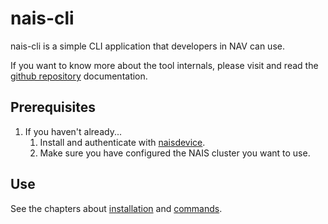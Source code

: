 # nais-cli

nais-cli is a simple CLI application that developers in NAV can use.

If you want to know more about the tool internals, please visit and read
the [github repository](https://github.com/nais/nais-cli/tree/master/doc) documentation.

## Prerequisites

1. If you haven't already...
    1. Install and authenticate with [naisdevice](../device/install.md).
    2. Make sure you have configured the NAIS cluster you want to use.

## Use

See the chapters about [installation](install.md) and [commands](commands/).
